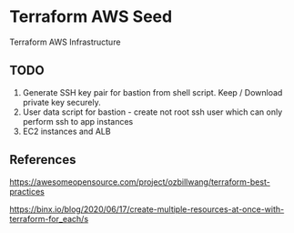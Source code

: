 # Terraform AWS Seed

Terraform AWS Infrastructure

## TODO

1. Generate SSH key pair for bastion from shell script. Keep / Download private key securely.
2. User data script for bastion - create not root ssh user which can only perform ssh to app instances
3. EC2 instances and ALB

## References

https://awesomeopensource.com/project/ozbillwang/terraform-best-practices

https://binx.io/blog/2020/06/17/create-multiple-resources-at-once-with-terraform-for_each/s
